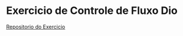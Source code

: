 # Exercicio de Controle de Fluxo Dio

 [Repositorio do Exercicio](https://github.com/digitalinnovationone/trilha-java-basico/blob/main/desafios/controle-fluxo/README.md)